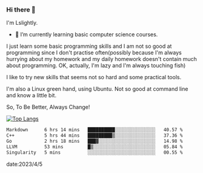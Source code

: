 ### Hi there 👋

I'm Lslightly.

- 🌱 I’m currently learning basic computer science courses.

I just learn some basic programming skills and I am not so good at programming since I don't practise often(possibly because I'm always hurrying about my homework and my daily homework doesn't contain much about programming. OK, actually, I'm lazy and I'm always touching fish)

I like to try new skills that seems not so hard and some practical tools.

I'm also a Linux green hand, using Ubuntu. Not so good at command line and know a little bit.

So, To Be Better, Always Change!

[![Top Langs](https://github-readme-stats.vercel.app/api/top-langs/?username=Lslightly&layout=compact)](https://github.com/anuraghazra/github-readme-stats)

<!--START_SECTION:waka-->

```txt
Markdown      6 hrs 14 mins   ██████████░░░░░░░░░░░░░░░   40.57 %
C++           5 hrs 44 mins   █████████▒░░░░░░░░░░░░░░░   37.36 %
Go            2 hrs 18 mins   ███▓░░░░░░░░░░░░░░░░░░░░░   14.98 %
LLVM          53 mins         █▒░░░░░░░░░░░░░░░░░░░░░░░   05.84 %
Singularity   5 mins          ░░░░░░░░░░░░░░░░░░░░░░░░░   00.55 %
```

<!--END_SECTION:waka-->

date:2023/4/5

